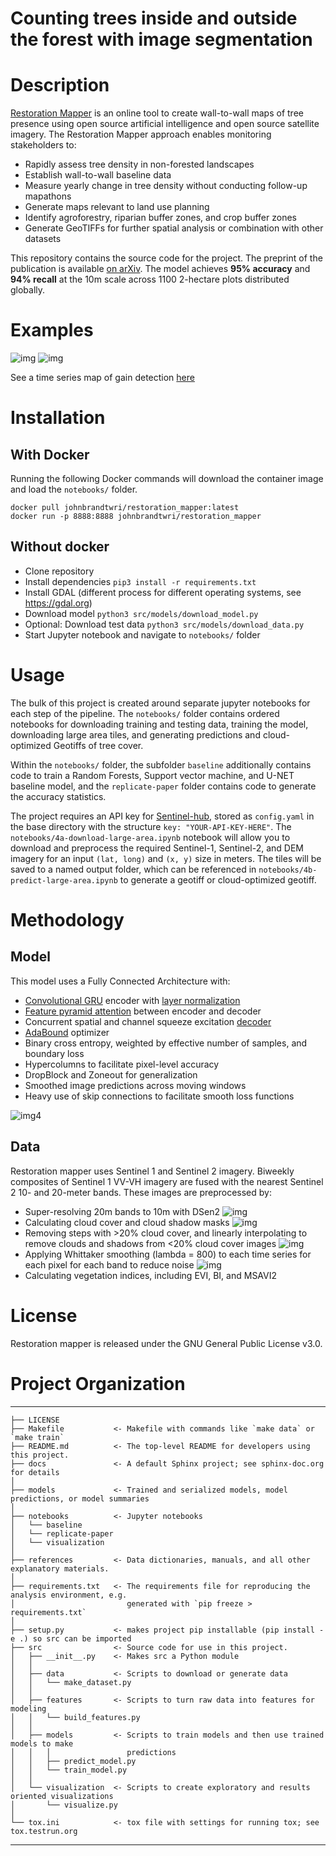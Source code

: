 Counting trees inside and outside the forest with image segmentation
==============================

# Description

[Restoration Mapper](https://restorationmapper.org) is an online tool to create wall-to-wall maps of tree presence using open source artificial intelligence and open source satellite imagery. The Restoration Mapper approach enables monitoring stakeholders to:
*  Rapidly assess tree density in non-forested landscapes
*  Establish wall-to-wall baseline data
*  Measure yearly change in tree density without conducting follow-up mapathons
*  Generate maps relevant to land use planning
*  Identify agroforestry, riparian buffer zones, and crop buffer zones
*  Generate GeoTIFFs for further spatial analysis or combination with other datasets

This repository contains the source code for the project. The preprint of the publication is available [on arXiv](https://arxiv.org/abs/2005.08702). The model achieves **95% accuracy** and **94% recall** at the 10m scale across 1100 2-hectare plots distributed globally.


# Examples
![img](references/screenshots/demo.gif?raw=true)
![img](references/readme/example.png?raw=true)

See a time series map of gain detection [here](https://cdn.knightlab.com/libs/juxtapose/latest/embed/index.html?uid=f13510ee-b7f4-11ea-bf88-a15b6c7adf9a)

# Installation


## With Docker

Running the following Docker commands will download the container image and load the `notebooks/` folder.
```
docker pull johnbrandtwri/restoration_mapper:latest
docker run -p 8888:8888 johnbrandtwri/restoration_mapper
```

## Without docker
*  Clone repository
*  Install dependencies `pip3 install -r requirements.txt`
*  Install GDAL (different process for different operating systems, see https://gdal.org)
*  Download model `python3 src/models/download_model.py`
*  Optional: Download test data `python3 src/models/download_data.py`
*  Start Jupyter notebook and navigate to `notebooks/` folder

# Usage
The bulk of this project is created around separate jupyter notebooks for each step of the pipeline. The `notebooks/` folder contains ordered notebooks for downloading training and testing data, training the model, downloading large area tiles, and generating predictions and cloud-optimized Geotiffs of tree cover.

Within the `notebooks/` folder, the subfolder `baseline` additionally contains code to train a Random Forests, Support vector machine, and U-NET baseline model, and the `replicate-paper` folder contains code to generate the accuracy statistics.

The project requires an API key for [Sentinel-hub](http://sentinel-hub.com/), stored as `config.yaml` in the base directory with the structure `key: "YOUR-API-KEY-HERE"`. The `notebooks/4a-download-large-area.ipynb` notebook will allow you to download and preprocess the required Sentinel-1, Sentinel-2, and DEM imagery for an input `(lat, long)` and `(x, y)` size in meters. The tiles will be saved to a named output folder, which can be referenced in `notebooks/4b-predict-large-area.ipynb` to generate a geotiff or cloud-optimized geotiff.


# Methodology

## Model
This model uses a Fully Connected Architecture with:
*  [Convolutional GRU](https://papers.nips.cc/paper/5955-convolutional-lstm-network-a-machine-learning-approach-for-precipitation-nowcasting.pdf) encoder with [layer normalization](https://arxiv.org/abs/1607.06450)
*  [Feature pyramid attention](https://arxiv.org/abs/1805.10180) between encoder and decoder
*  Concurrent spatial and channel squeeze excitation [decoder](https://arxiv.org/abs/1803.02579)
*  [AdaBound](https://arxiv.org/abs/1902.09843) optimizer
*  Binary cross entropy, weighted by effective number of samples, and boundary loss
*  Hypercolumns to facilitate pixel-level accuracy
*  DropBlock and Zoneout for generalization
*  Smoothed image predictions across moving windows
*  Heavy use of skip connections to facilitate smooth loss functions

![img4](references/readme/model.png?raw=true)

## Data
Restoration mapper uses Sentinel 1 and Sentinel 2 imagery. Biweekly composites of Sentinel 1 VV-VH imagery are fused with the nearest Sentinel 2 10- and 20-meter bands. These images are preprocessed by:
*  Super-resolving 20m bands to 10m with DSen2
![img](references/screenshots/supres.png?raw=true)
*  Calculating cloud cover and cloud shadow masks
![img](references/screenshots/cloudmask.png?raw=true)
*  Removing steps with >20% cloud cover, and linearly interpolating to remove clouds and shadows from <20% cloud cover images
![img](references/screenshots/cloudinterpolation.png?raw=true)
*  Applying Whittaker smoothing (lambda = 800) to each time series for each pixel for each band to reduce noise
![img](references/screenshots/datasmooth.png?raw=true)
*  Calculating vegetation indices, including EVI, BI, and MSAVI2

# License

Restoration mapper is released under the GNU General Public License v3.0.

# Project Organization
------------

    ├── LICENSE
    ├── Makefile           <- Makefile with commands like `make data` or `make train`
    ├── README.md          <- The top-level README for developers using this project.
    ├── docs               <- A default Sphinx project; see sphinx-doc.org for details
    │
    ├── models             <- Trained and serialized models, model predictions, or model summaries
    │
    ├── notebooks          <- Jupyter notebooks
    │   └── baseline 
    │   └── replicate-paper 
    │   └── visualization 
    │
    ├── references         <- Data dictionaries, manuals, and all other explanatory materials.
    │
    ├── requirements.txt   <- The requirements file for reproducing the analysis environment, e.g.
    │                         generated with `pip freeze > requirements.txt`
    │
    ├── setup.py           <- makes project pip installable (pip install -e .) so src can be imported
    ├── src                <- Source code for use in this project.
    │   ├── __init__.py    <- Makes src a Python module
    │   │
    │   ├── data           <- Scripts to download or generate data
    │   │   └── make_dataset.py
    │   │
    │   ├── features       <- Scripts to turn raw data into features for modeling
    │   │   └── build_features.py
    │   │
    │   ├── models         <- Scripts to train models and then use trained models to make
    │   │   │                 predictions
    │   │   ├── predict_model.py
    │   │   └── train_model.py
    │   │
    │   └── visualization  <- Scripts to create exploratory and results oriented visualizations
    │       └── visualize.py
    │
    └── tox.ini            <- tox file with settings for running tox; see tox.testrun.org


--------
